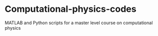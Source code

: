 # Computational-physics-codes
MATLAB and Python scripts for a master level course on computational physics
